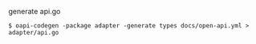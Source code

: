 generate api.go

```
$ oapi-codegen -package adapter -generate types docs/open-api.yml > adapter/api.go 
```